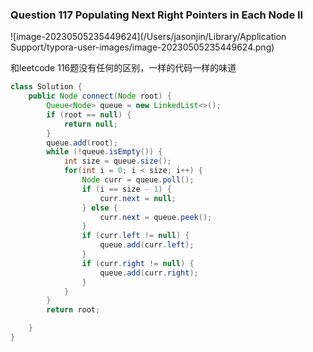 ### Question 117 Populating Next Right Pointers in Each Node II

![image-20230505235449624](/Users/jasonjin/Library/Application Support/typora-user-images/image-20230505235449624.png)

和leetcode 116题没有任何的区别，一样的代码一样的味道

```java
class Solution {
    public Node connect(Node root) {
        Queue<Node> queue = new LinkedList<>();
        if (root == null) {
            return null;
        }
        queue.add(root);
        while (!queue.isEmpty()) {
            int size = queue.size();
            for(int i = 0; i < size; i++) {
                Node curr = queue.poll();
                if (i == size - 1) {
                    curr.next = null;
                } else {
                    curr.next = queue.peek();
                }
                if (curr.left != null) {
                    queue.add(curr.left);
                }
                if (curr.right != null) {
                    queue.add(curr.right);
                }
            }
        }
        return root;

    }
}
```

